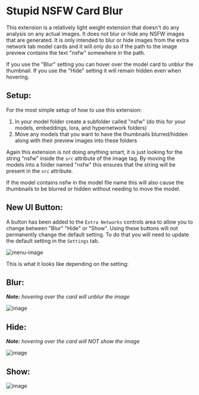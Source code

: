 # Stupid NSFW Card Blur

This extension is a relatively light weight extension that doesn't do any analysis on any actual images. It does not blur or hide any NSFW images that are generated. It is only intended to blur or hide images from the extra network tab model cards and it will only do so if the path to the image preview contains the text "nsfw" somewhere in the path.

If you use the "Blur" setting you can hover over the model card to unblur the thumbnail. If you use the "Hide" setting it will remain hidden even when hovering.

## Setup:

For the most simple setup of how to use this extension:

1. In your model folder create a subfolder called "nsfw" (do this for your models, embeddings, lora, and hypernetwork folders)
2. Move any models that you want to have the thumbnails blurred/hidden along with their preview images into these folders

Again this extension is not doing anything smart, it is just looking for the string "nsfw" inside the `src` attribute of the image tag. By moving the models into a folder named "nsfw" this ensures that the string will be present in the `src` attribute.

If the model contains nsfw in the model file name this will also cause the thumbnails to be blurred or hidden without needing to move the model.

## New UI Button:

A button has been added to the `Extra Networks` controls area to allow you to change between "Blur" "Hide" or "Show". Using these buttons will not permanently change the default setting. To do that you will need to update the default setting in the `Settings` tab.

![menu-image](https://github.com/user-attachments/assets/5aeaba29-6ccf-48db-af7c-05d613f6d6a0)

This is what it looks like depending on the setting:

## Blur:
***Note:*** *hovering over the card will unblur the image*

![image](https://github.com/user-attachments/assets/46035dcf-98af-4e32-988e-44f312fd0382)

## Hide:
***Note:*** *hovering over the card will *NOT* show the image*

![image](https://github.com/user-attachments/assets/db5166ec-d910-4abe-8aff-515800988728)

## Show:

![image](https://github.com/user-attachments/assets/aea567c3-7956-429c-8ce2-7040d7173817)

